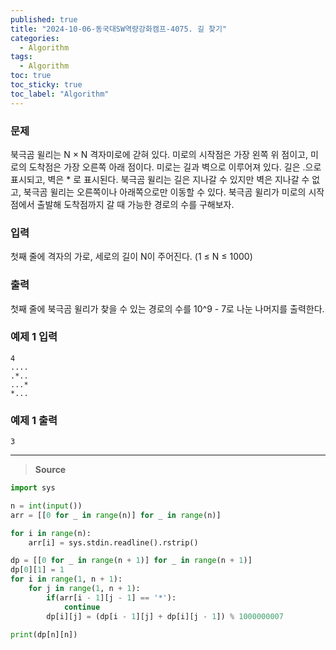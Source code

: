 ```yaml
---
published: true
title: "2024-10-06-동국대SW역량강화캠프-4075. 길 찾기"
categories:
  - Algorithm
tags:
  - Algorithm
toc: true
toc_sticky: true
toc_label: "Algorithm"
---
```


### **문제**

북극곰 윌리는 N × N 격자미로에 갇혀 있다. 미로의 시작점은 가장 왼쪽 위 점이고, 미로의 도착점은 가장 오른쪽 아래 점이다. 미로는 길과 벽으로 이루어져 있다. 길은 .으로 표시되고, 벽은 \* 로 표시된다. 북극곰 윌리는 길은 지나갈 수 있지만 벽은 지나갈 수 없고, 북극곰 윌리는 오른쪽이나 아래쪽으로만 이동할 수 있다. 북극곰 윌리가 미로의 시작점에서 출발해 도착점까지 갈 때 가능한 경로의 수를 구해보자.

### **입력**

첫째 줄에 격자의 가로, 세로의 길이 N이 주어진다. (1 ≤ N ≤ 1000)

### **출력**

첫째 줄에 북극곰 윌리가 찾을 수 있는 경로의 수를 10^9 - 7로 나눈 나머지를 출력한다.

### **예제 1 입력**

```
4
....
.*..
...*
*...
```

### **예제 1 출력**

```
3
```

---

> **Source**

```python
import sys

n = int(input())
arr = [[0 for _ in range(n)] for _ in range(n)]

for i in range(n):
	arr[i] = sys.stdin.readline().rstrip()

dp = [[0 for _ in range(n + 1)] for _ in range(n + 1)]
dp[0][1] = 1
for i in range(1, n + 1):
	for j in range(1, n + 1):
		if(arr[i - 1][j - 1] == '*'):
			continue
		dp[i][j] = (dp[i - 1][j] + dp[i][j - 1]) % 1000000007

print(dp[n][n])
```
